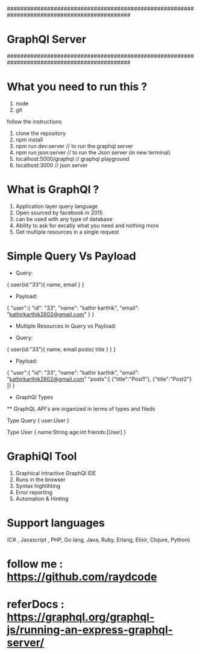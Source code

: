 #############################################################################################

# GraphQl Server

#############################################################################################

# What you need to run this ?

1. node
2. git

follow the instructions

1. clone the repository
2. npm install
3. npm run dev:server // to run the graphql server
4. npm run json:server // to run the Json server (in new terminal)
5. localhost:5000/graphql // graphql playground
6. localhost:3000 // json server

# What is GraphQl ?

1. Application layer query language
2. Open sourced by facebook in 2015
3. can be used with any type of database
4. Ability to ask for excatly what you need and nothing more
5. Get multiple resources in a single request

# Simple Query Vs Payload

- Query:

{
user(id:"33"){
name,
email
}
}

- Payload:

{
"user":{
"id": "33",
"name": "kathir karthik",
"email": "kathirkarthik2602@gmail.com"
 }
}

- Multiple Resources in Query vs Payload:

- Query:

{
user(id:"33"){
name,
email
posts{
title
}
}
}

- Payload:

{
"user":{
"id": "33",
"name": "kathir karthik",
"email": "kathirkarthik2602@gmail.com"
"posts":[
{"title":"Post1"},
{"title":"Post2"}
]}
}

- GraphQl Types

\*\* GraphQL API's are organized in terms of types and fileds

Type Query {
user:User
}

Type User {
name:String
age:int
friends:[User]
}

# GraphiQl Tool

1. Graphical intractive GraphQl IDE
2. Runs in the browser
3. Syntax highlihting
4. Error reporting
5. Automation & Hinting

# Support languages

(C# , Javascript , PHP, Go lang, Java, Ruby, Erlang, Elixir, Clojure, Python)

# follow me : https://github.com/raydcode

# referDocs : https://graphql.org/graphql-js/running-an-express-graphql-server/
